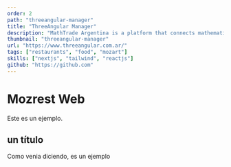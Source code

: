 ```yaml
---
order: 2
path: "threeangular-manager"
title: "ThreeAngular Manager"
description: "MathTrade Argentina is a platform that connects mathematicians with students from all over the world. We provide a platform where students can find mentors and teachers to help them with their mathematical studies."
thumbnail: "threeangular-manager"
url: "https://www.threeangular.com.ar/"
tags: ["restaurants", "food", "mozart"]
skills: ["nextjs", "tailwind", "reactjs"]
github: "https://github.com"
---
```


# Mozrest Web

Este es un ejemplo.

## un título

Como venia diciendo, es un ejemplo
